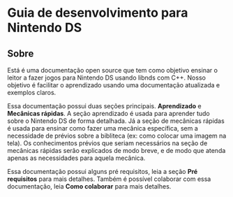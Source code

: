 # Guia de desenvolvimento para Nintendo DS
## Sobre
Está é uma documentação open source que tem como objetivo ensinar o leitor a fazer jogos para Nintendo DS usando libnds com C++. Nosso objetivo é facilitar o aprendizado usando uma documentação atualizada e exemplos claros.

Essa documentação possui duas seções principais. **Aprendizado** e **Mecânicas rápidas**. A seção aprendizado é usada para aprender tudo sobre o Nintendo DS de forma detalhada. Já a seção de mecânicas rápidas é usada para ensinar como fazer uma mecânica específica, sem a necessidade de prévios sobre a bibliteca (ex: como colocar uma imagem na tela). Os conhecimentos prévios que seriam necessários na seção de mecânicas rápidas serão explicados de modo breve, e de modo que atenda apenas as necessidades para aquela mecânica.

Essa documentação possui alguns pré requisitos, leia a seção **Pré requisitos** para mais detalhes. Também é possível colaborar com essa documentação, leia **Como colaborar** para mais detalhes.
